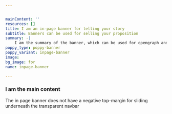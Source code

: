 ```yaml
---


mainContent: ''
resources: []
title: I am an in-page banner for telling your story
subtitle: Banners can be used for selling your proposition
summary: -|
    I am the summary of the banner, which can be used for opengraph and SEO descriptions
poppy_type: poppy-banner
poppy_variant: inpage-banner
image:
bg_image: for
name: inpage-banner

---
```

### I am the main content

The in page banner does not have a negative top-margin for sliding underneath the transparent navbar
